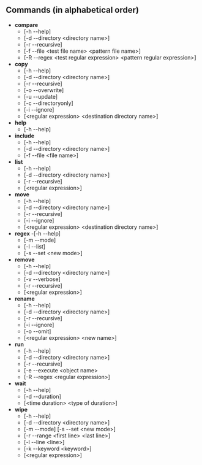 ## Commands (in alphabetical order)
- **compare**
	- [-h --help]
	- [-d --directory \<directory name\>]
	- [-r --recursive]
	- [-f --file \<test file name\> \<pattern file name\>]
	- [-R --regex \<test regular expression\> \<pattern regular expression\>]<br>
- **copy**
	- [-h --help]
	- [-d --directory \<directory name\>]
	- [-r --recursive]
	- [-o --overwrite]
	- [-u --update]
	- [-c --directoryonly]
	- [-i --ignore]
	- [\<regular expression\> \<destination directory name\>]<br>
- **help**
	- [-h --help]<br>
- **include**
	- [-h --help]
	- [-d --directory \<directory name\>]
	- [-f --file \<file name\>]<br>
- **list**
	- [-h --help]
	- [-d --directory \<directory name\>]
	- [-r --recursive]
	- [\<regular expression\>]<br>
- **move**
	- [-h --help]
	- [-d --directory \<directory name\>]
	- [-r --recursive]
	- [-i --ignore]
	- [\<regular expression\> \<destination directory name\>]<br>
- **regex**
	-[-h --help]
	- [-m --mode]
	- [-l --list]
	- [-s --set \<new mode\>]<br>
- **remove**
	- [-h --help]
	- [-d --directory \<directory name\>]
	- [-v --verbose]
	- [-r --recursive]
	- [\<regular expression\>]<br>
- **rename**
	- [-h --help]
	- [-d --directory \<directory name\>]
	- [-r --recursive]
	- [-i --ignore]
	- [-o --omit]
	- [\<regular expression\> \<new name\>]<br>
- **run**
	- [-h --help]
	- [-d --directory \<directory name\>]
	- [-r --recursive]
	- [-e --execute \<object name\>
	- [-R --regex \<regular expression\>]<br>
- **wait**
	- [-h --help]
	- [-d --duration]
	- [\<time duration\> \<type of duration\>]<br>
- **wipe**
	- [-h --help]
	- [-d --directory \<directory name\>]
	- [-m --mode] [-s --set \<new mode\>]
	- [-r --range \<first line\> \<last line\>]
	- [-l --line \<line\>]
	- [-k --keyword \<keyword\>]
	- [\<regular expression\>]
